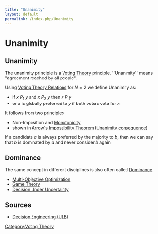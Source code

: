 ```yaml
---
title: "Unanimity"
layout: default
permalink: /index.php/Unanimity
---
```


# Unanimity

## Unanimity
The unanimity principle is a [Voting Theory](Voting_Theory) principle. ''Unanimity'' means "agreement reached by all people".

Using [Voting Theory Relations](Voting_Theory_Relations) for $N = 2$ we define Unanimity as:
- if $x \ P_1 \ y$ and $x \ P_2 \ y$ then  $x \ P \ y$
- or $x$ is globally preferred to $y$ if both voters vote for $x$

It follows from two principles
- Non-Imposition and [Monotonicity](Monotonicity)
- shown in [Arrow's Impossibility Theorem](Arrow's_Impossibility_Theorem) ([Unanimity consequence](Arrow's_Impossibility_Theorem#Consequence_1__Unanimity))

If a candidate $a$ is always preferred by the majority to $b$, then we can say that $b$ is dominated by $a$ and never consider $b$ again


## Dominance
The same concept in different disciplines is also often called [Dominance](Dominance)
- [Multi-Objective Optimization](Multi-Objective_Optimization)
- [Game Theory](Game_Theory)
- [Decision Under Uncertainty](Decision_Under_Uncertainty)


## Sources
- [Decision Engineering (ULB)](Decision_Engineering_(ULB))

[Category:Voting Theory](Category_Voting_Theory)